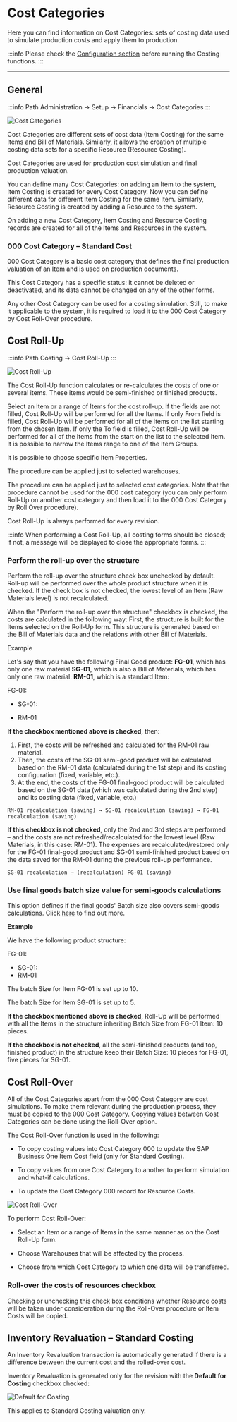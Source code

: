 # Cost Categories

Here you can find information on Cost Categories: sets of costing data used to simulate production costs and apply them to production.

:::info
Please check the [Configuration section](./configuration/configuration.md) before running the Costing functions.
:::

---

## General

:::info Path
Administration → Setup → Financials → Cost Categories
:::

![Cost Categories](./media/cost-categories.webp)

Cost Categories are different sets of cost data (Item Costing) for the same Items and Bill of Materials. Similarly, it allows the creation of multiple costing data sets for a specific Resource (Resource Costing).

Cost Categories are used for production cost simulation and final production valuation.

You can define many Cost Categories: on adding an Item to the system, Item Costing is created for every Cost Category. Now you can define different data for different Item Costing for the same Item. Similarly, Resource Costing is created by adding a Resource to the system.

On adding a new Cost Category, Item Costing and Resource Costing records are created for all of the Items and Resources in the system.

### 000 Cost Category – Standard Cost

000 Cost Category is a basic cost category that defines the final production valuation of an Item and is used on production documents.

This Cost Category has a specific status: it cannot be deleted or deactivated, and its data cannot be changed on any of the other forms.

Any other Cost Category can be used for a costing simulation. Still, to make it applicable to the system, it is required to load it to the 000 Cost Category by Cost Roll-Over procedure.

## Cost Roll-Up

:::info Path
Costing → Cost Roll-Up
:::

![Cost Roll-Up](./media/cost-roll-up.webp)

The Cost Roll-Up function calculates or re-calculates the costs of one or several items. These items would be semi-finished or finished products.

Select an Item or a range of Items for the cost roll-up. If the fields are not filled, Cost Roll-Up will be performed for all the Items. If only From field is filled, Cost Roll-Up will be performed for all of the Items on the list starting from the chosen Item. If only the To field is filled, Cost Roll-Up will be performed for all of the Items from the start on the list to the selected Item. It is possible to narrow the Items range to one of the Item Groups.

It is possible to choose specific Item Properties.

The procedure can be applied just to selected warehouses.

The procedure can be applied just to selected cost categories. Note that the procedure cannot be used for the 000 cost category (you can only perform Roll-Up on another cost category and then load it to the 000 Cost Category by Roll Over procedure).

Cost Roll-Up is always performed for every revision.

:::info
When performing a Cost Roll-Up, all costing forms should be closed; if not, a message will be displayed to close the appropriate forms.
:::

### Perform the roll-up over the structure

Perform the roll-up over the structure check box unchecked by default. Roll-up will be performed over the whole product structure when it is checked. If the check box is not checked, the lowest level of an Item (Raw Materials level) is not recalculated.

When the "Perform the roll-up over the structure" checkbox is checked, the costs are calculated in the following way:
First, the structure is built for the Items selected on the Roll-Up form. This structure is generated based on the Bill of Materials data and the relations with other Bill of Materials.

Example

Let's say that you have the following Final Good product: **FG-01**, which has only one raw material **SG-01**, which is also a Bill of Materials, which has only one raw material: **RM-01**, which is a standard Item:

FG-01:

- SG-01:

- RM-01

**If the checkbox mentioned above is checked**, then:

1. First, the costs will be refreshed and calculated for the RM-01 raw material.
2. Then, the costs of the SG-01 semi-good product will be calculated based on the RM-01 data (calculated during the 1st step) and its costing configuration (fixed, variable, etc.).
3. At the end, the costs of the FG-01 final-good product will be calculated based on the SG-01 data (which was calculated during the 2nd step) and its costing data (fixed, variable, etc.)

`RM-01 recalculation (saving) → SG-01 recalculation (saving) → FG-01 recalculation (saving)`

**If this checkbox is not checked**, only the 2nd and 3rd steps are performed – and the costs are not refreshed/recalculated for the lowest level (Raw Materials, in this case: RM-01). The expenses are recalculated/restored only for the FG-01 final-good product and SG-01 semi-finished product based on the data saved for the RM-01 during the previous roll-up performance.

`SG-01 recalculation → (recalculation) FG-01 (saving)`

### Use final goods batch size value for semi-goods calculations

This option defines if the final goods' Batch size also covers semi-goods calculations. Click [here](./../costing-material-and-resources/item-costing/batch-size-costing.md) to find out more.

**Example**

We have the following product structure:

FG-01:

- SG-01:
- RM-01

The batch Size for Item FG-01 is set up to 10.

The batch Size for Item SG-01 is set up to 5.

**If the checkbox mentioned above is checked**, Roll-Up will be performed with all the Items in the structure inheriting Batch Size from FG-01 Item: 10 pieces.

**If the checkbox is not checked**, all the semi-finished products (and top, finished product) in the structure keep their Batch Size: 10 pieces for FG-01, five pieces for SG-01.

## Cost Roll-Over

All of the Cost Categories apart from the 000 Cost Category are cost simulations. To make them relevant during the production process, they must be copied to the 000 Cost Category. Copying values between Cost Categories can be done using the Roll-Over option.

The Cost Roll-Over function is used in the following:

- To copy costing values into Cost Category 000 to update the SAP Business One Item Cost field (only for Standard Costing).

- To copy values from one Cost Category to another to perform simulation and what-if calculations.

- To update the Cost Category 000 record for Resource Costs.

![Cost Roll-Over](./media/cost-roll-over.webp)

To perform Cost Roll-Over:

- Select an Item or a range of Items in the same manner as on the Cost Roll-Up form.

- Choose Warehouses that will be affected by the process.

- Choose from which Cost Category to which one data will be transferred.

### Roll-over the costs of resources checkbox

Checking or unchecking this check box conditions whether Resource costs will be taken under consideration during the Roll-Over procedure or Item Costs will be copied.

## Inventory Revaluation – Standard Costing

An Inventory Revaluation transaction is automatically generated if there is a difference between the current cost and the rolled-over cost.

Inventory Revaluation is generated only for the revision with the **Default for Costing** checkbox checked:

![Default for Costing](./media/default-for-costing.webp)

This applies to Standard Costing valuation only.
